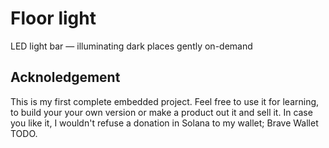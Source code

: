 # Floor light

LED light bar — illuminating dark places gently on-demand


## Acknoledgement

This is my first complete embedded project.
Feel free to use it for learning, to build your your own version or make a product out it and sell it.
In case you like it, I wouldn't refuse a donation in Solana to my wallet; Brave Wallet TODO.
